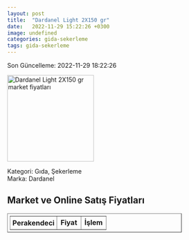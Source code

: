 ```yaml
---
layout: post
title:  "Dardanel Light 2X150 gr"
date:   2022-11-29 15:22:26 +0300
image: undefined
categories: gida-sekerleme
tags: gida-sekerleme
---
```


Son Güncelleme: 2022-11-29 18:22:26

<img src="undefined" width="200" alt="Dardanel Light 2X150 gr market fiyatları" />

Kategori: Gıda, Şekerleme
<br />
Marka: Dardanel

<h2>Market ve Online Satış Fiyatları</h2>

<table border="1" style="padding: 5px;width:80%;">
  <tr>
    <td style="padding: 5px;"><strong>Perakendeci</strong></td>
    <td><strong>Fiyat</strong></td>
    <td><strong>İşlem</strong></td>
  </tr>
  
</table>
